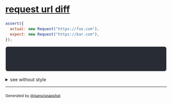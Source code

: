 # [request url diff](../../fetch.test.js#L15)

```js
assert({
  actual: new Request("https://foo.com"),
  expect: new Request("https://bar.com"),
});
```

![img](throw.svg)

<details>
  <summary>see without style</summary>

```console
AssertionError: actual and expect are different

actual: Request("https://foo.com/")
expect: Request("https://bar.com/")
```

</details>


---

<sub>
  Generated by <a href="https://github.com/jsenv/core/tree/main/packages/independent/snapshot">@jsenv/snapshot</a>
</sub>
